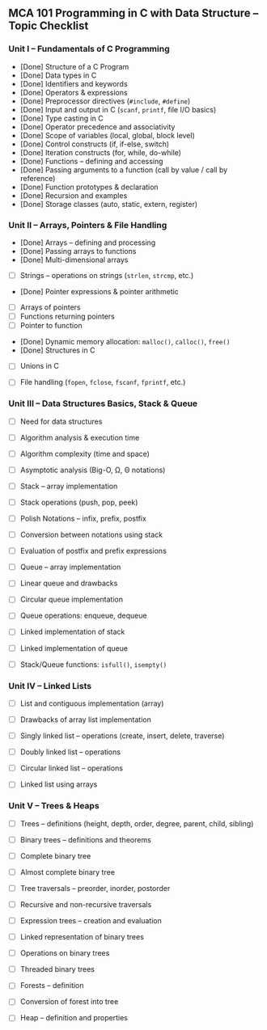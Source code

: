 ## MCA 101 Programming in C with Data Structure – Topic Checklist

### Unit I – Fundamentals of C Programming

- [Done] Structure of a C Program
- [Done] Data types in C
- [Done] Identifiers and keywords
- [Done] Operators \& expressions
- [Done] Preprocessor directives (`#include`, `#define`)
- [Done] Input and output in C (`scanf`, `printf`, file I/O basics)
- [Done] Type casting in C
- [Done] Operator precedence and associativity
- [Done] Scope of variables (local, global, block level)
- [Done] Control constructs (if, if-else, switch)
- [Done] Iteration constructs (for, while, do-while)
- [Done] Functions – defining and accessing
- [Done] Passing arguments to a function (call by value / call by reference)
- [Done] Function prototypes \& declaration
- [Done] Recursion and examples
- [Done] Storage classes (auto, static, extern, register)

### Unit II – Arrays, Pointers \& File Handling

- [Done] Arrays – defining and processing
- [Done] Passing arrays to functions
- [Done] Multi-dimensional arrays
- [ ] Strings – operations on strings (`strlen`, `strcmp`, etc.)
- [Done] Pointer expressions \& pointer arithmetic
- [ ] Arrays of pointers
- [ ] Functions returning pointers
- [ ] Pointer to function
- [Done] Dynamic memory allocation: `malloc()`, `calloc()`, `free()`
- [Done] Structures in C
- [ ] Unions in C
- [ ] File handling (`fopen`, `fclose`, `fscanf`, `fprintf`, etc.)


### Unit III – Data Structures Basics, Stack \& Queue

- [ ] Need for data structures
- [ ] Algorithm analysis \& execution time
- [ ] Algorithm complexity (time and space)
- [ ] Asymptotic analysis (Big-O, Ω, Θ notations)
- [ ] Stack – array implementation
- [ ] Stack operations (push, pop, peek)
- [ ] Polish Notations – infix, prefix, postfix
- [ ] Conversion between notations using stack
- [ ] Evaluation of postfix and prefix expressions
- [ ] Queue – array implementation
- [ ] Linear queue and drawbacks
- [ ] Circular queue implementation
- [ ] Queue operations: enqueue, dequeue
- [ ] Linked implementation of stack
- [ ] Linked implementation of queue
- [ ] Stack/Queue functions: `isfull()`, `isempty()`


### Unit IV – Linked Lists

- [ ] List and contiguous implementation (array)
- [ ] Drawbacks of array list implementation
- [ ] Singly linked list – operations (create, insert, delete, traverse)
- [ ] Doubly linked list – operations
- [ ] Circular linked list – operations
- [ ] Linked list using arrays


### Unit V – Trees \& Heaps

- [ ] Trees – definitions (height, depth, order, degree, parent, child, sibling)
- [ ] Binary trees – definitions and theorems
- [ ] Complete binary tree
- [ ] Almost complete binary tree
- [ ] Tree traversals – preorder, inorder, postorder
- [ ] Recursive and non-recursive traversals
- [ ] Expression trees – creation and evaluation
- [ ] Linked representation of binary trees
- [ ] Operations on binary trees
- [ ] Threaded binary trees
- [ ] Forests – definition
- [ ] Conversion of forest into tree
- [ ] Heap – definition and properties



